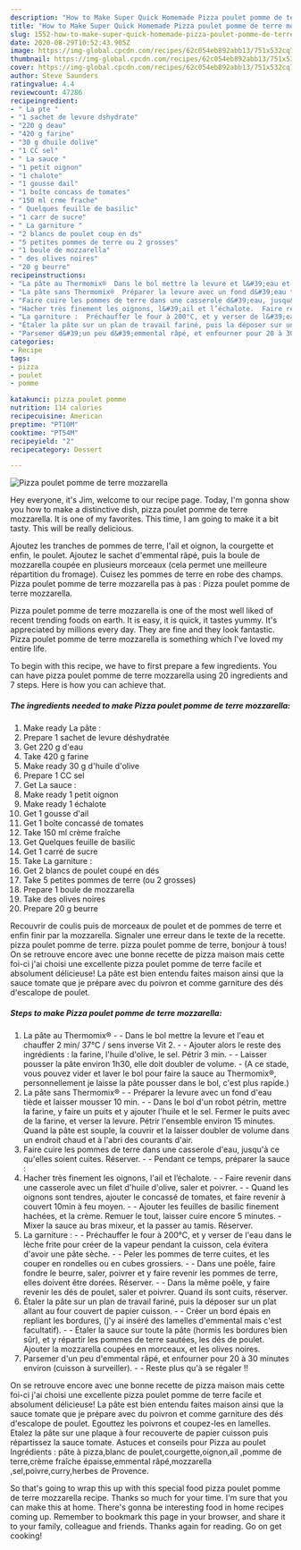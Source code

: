```yaml
---
description: "How to Make Super Quick Homemade Pizza poulet pomme de terre mozzarella"
title: "How to Make Super Quick Homemade Pizza poulet pomme de terre mozzarella"
slug: 1552-how-to-make-super-quick-homemade-pizza-poulet-pomme-de-terre-mozzarella
date: 2020-08-29T10:52:43.905Z
image: https://img-global.cpcdn.com/recipes/62c054eb892abb13/751x532cq70/pizza-poulet-pomme-de-terre-mozzarella-photo-principale-de-la-recette.jpg
thumbnail: https://img-global.cpcdn.com/recipes/62c054eb892abb13/751x532cq70/pizza-poulet-pomme-de-terre-mozzarella-photo-principale-de-la-recette.jpg
cover: https://img-global.cpcdn.com/recipes/62c054eb892abb13/751x532cq70/pizza-poulet-pomme-de-terre-mozzarella-photo-principale-de-la-recette.jpg
author: Steve Saunders
ratingvalue: 4.4
reviewcount: 47286
recipeingredient:
- " La pte "
- "1 sachet de levure dshydrate"
- "220 g deau"
- "420 g farine"
- "30 g dhuile dolive"
- "1 CC sel"
- " La sauce "
- "1 petit oignon"
- "1 chalote"
- "1 gousse dail"
- "1 boîte concass de tomates"
- "150 ml crme frache"
- " Quelques feuille de basilic"
- "1 carr de sucre"
- " La garniture "
- "2 blancs de poulet coup en ds"
- "5 petites pommes de terre ou 2 grosses"
- "1 boule de mozzarella"
- " des olives noires"
- "20 g beurre"
recipeinstructions:
- "La pâte au Thermomix®  Dans le bol mettre la levure et l&#39;eau et chauffer 2 min/ 37°C / sens inverse Vit 2.  Ajouter alors le reste des ingrédients : la farine, l&#39;huile d&#39;olive, le sel. Pétrir 3 min.   Laisser pousser la pâte environ 1h30, elle doit doubler de volume. (A ce stade, vous pouvez vider et laver le bol pour faire la sauce au Thermomix®, personnellement je laisse la pâte pousser dans le bol, c&#39;est plus rapide.)"
- "La pâte sans Thermomix®  Préparer la levure avec un fond d&#39;eau tiède et laisser mousser 10 min.  Dans le bol d&#39;un robot pétrin, mettre la farine, y faire un puits et y ajouter l&#39;huile et le sel. Fermer le puits avec de la farine, et verser la levure. Pétrir l&#39;ensemble environ 15 minutes. Quand la pâte est souple, la couvrir et la laisser doubler de volume dans un endroit chaud et à l&#39;abri des courants d&#39;air."
- "Faire cuire les pommes de terre dans une casserole d&#39;eau, jusqu&#39;à ce qu&#39;elles soient cuites. Réserver.  Pendant ce temps, préparer la sauce :"
- "Hacher très finement les oignons, l&#39;ail et l’échalote.  Faire revenir dans une casserole avec un filet d&#39;huile d&#39;olive, saler et poivrer.   Quand les oignons sont tendres, ajouter le concassé de tomates, et faire revenir à couvert 10min à feu moyen.  Ajouter les feuilles de basilic finement hachées, et la crème. Remuer le tout, laisser cuire encore 5 minutes. Mixer la sauce au bras mixeur, et la passer au tamis. Réserver."
- "La garniture :  Préchauffer le four à 200°C, et y verser de l&#39;eau dans le lèche frite pour créer de la vapeur pendant la cuisson, cela évitera d&#39;avoir une pâte sèche.  Peler les pommes de terre cuites, et les couper en rondelles ou en cubes grossiers.  Dans une poêle, faire fondre le beurre, saler, poivrer et y faire revenir les pommes de terre, elles doivent être dorées. Réserver.  Dans la même poêle, y faire revenir les dés de poulet, saler et poivrer. Quand ils sont cuits, réserver."
- "Étaler la pâte sur un plan de travail fariné, puis la déposer sur un plat allant au four couvert de papier cuisson.  Créer un bord épais en repliant les bordures, (j&#39;y ai inséré des lamelles d&#39;emmental mais c&#39;est facultatif).  Étaler la sauce sur toute la pâte (hormis les bordures bien sûr), et y répartir les pommes de terre sautées, les dés de poulet. Ajouter la mozzarella coupées en morceaux, et les olives noires."
- "Parsemer d&#39;un peu d&#39;emmental râpé, et enfourner pour 20 à 30 minutes environ (cuisson à surveiller).  Reste plus qu&#39;à se régaler !!"
categories:
- Recipe
tags:
- pizza
- poulet
- pomme

katakunci: pizza poulet pomme 
nutrition: 114 calories
recipecuisine: American
preptime: "PT10M"
cooktime: "PT54M"
recipeyield: "2"
recipecategory: Dessert

---
```



![Pizza poulet pomme de terre mozzarella](https://img-global.cpcdn.com/recipes/62c054eb892abb13/751x532cq70/pizza-poulet-pomme-de-terre-mozzarella-photo-principale-de-la-recette.jpg)

Hey everyone, it's Jim, welcome to our recipe page. Today, I'm gonna show you how to make a distinctive dish, pizza poulet pomme de terre mozzarella. It is one of my favorites. This time, I am going to make it a bit tasty. This will be really delicious.

Ajoutez les tranches de pommes de terre, l&#39;ail et oignon, la courgette et enfin, le poulet. Ajoutez le sachet d&#39;emmental râpé, puis la boule de mozzarella coupée en plusieurs morceaux (cela permet une meilleure répartition du fromage). Cuisez les pommes de terre en robe des champs. Pizza poulet pomme de terre mozzarella pas à pas : Pizza poulet pomme de terre mozzarella.

Pizza poulet pomme de terre mozzarella is one of the most well liked of recent trending foods on earth. It is easy, it is quick, it tastes yummy. It's appreciated by millions every day. They are fine and they look fantastic. Pizza poulet pomme de terre mozzarella is something which I've loved my entire life.


To begin with this recipe, we have to first prepare a few ingredients. You can have pizza poulet pomme de terre mozzarella using 20 ingredients and 7 steps. Here is how you can achieve that.

<!--inarticleads1-->

##### The ingredients needed to make Pizza poulet pomme de terre mozzarella:

1. Make ready  La pâte :
1. Prepare 1 sachet de levure déshydratée
1. Get 220 g d&#39;eau
1. Take 420 g farine
1. Make ready 30 g d&#39;huile d&#39;olive
1. Prepare 1 CC sel
1. Get  La sauce :
1. Make ready 1 petit oignon
1. Make ready 1 échalote
1. Get 1 gousse d&#39;ail
1. Get 1 boîte concassé de tomates
1. Take 150 ml crème fraîche
1. Get  Quelques feuille de basilic
1. Get 1 carré de sucre
1. Take  La garniture :
1. Get 2 blancs de poulet coupé en dés
1. Take 5 petites pommes de terre (ou 2 grosses)
1. Prepare 1 boule de mozzarella
1. Take  des olives noires
1. Prepare 20 g beurre


Recouvrir de coulis puis de morceaux de poulet et de pommes de terre et enfin finir par la mozzarella. Signaler une erreur dans le texte de la recette. pizza poulet pomme de terre. pizza poulet pomme de terre, bonjour à tous! On se retrouve encore avec une bonne recette de pizza maison mais cette foi-ci j&#39;ai choisi une excellente pizza poulet pomme de terre facile et absolument délicieuse! La pâte est bien entendu faites maison ainsi que la sauce tomate que je prépare avec du poivron et comme garniture des dés d&#39;escalope de poulet. 

<!--inarticleads2-->

##### Steps to make Pizza poulet pomme de terre mozzarella:

1. La pâte au Thermomix® -  - Dans le bol mettre la levure et l&#39;eau et chauffer 2 min/ 37°C / sens inverse Vit 2. -  - Ajouter alors le reste des ingrédients : la farine, l&#39;huile d&#39;olive, le sel. Pétrir 3 min.  -  - Laisser pousser la pâte environ 1h30, elle doit doubler de volume. - (A ce stade, vous pouvez vider et laver le bol pour faire la sauce au Thermomix®, personnellement je laisse la pâte pousser dans le bol, c&#39;est plus rapide.)
1. La pâte sans Thermomix® -  - Préparer la levure avec un fond d&#39;eau tiède et laisser mousser 10 min. -  - Dans le bol d&#39;un robot pétrin, mettre la farine, y faire un puits et y ajouter l&#39;huile et le sel. Fermer le puits avec de la farine, et verser la levure. Pétrir l&#39;ensemble environ 15 minutes. Quand la pâte est souple, la couvrir et la laisser doubler de volume dans un endroit chaud et à l&#39;abri des courants d&#39;air.
1. Faire cuire les pommes de terre dans une casserole d&#39;eau, jusqu&#39;à ce qu&#39;elles soient cuites. Réserver. -  - Pendant ce temps, préparer la sauce :
1. Hacher très finement les oignons, l&#39;ail et l’échalote. -  - Faire revenir dans une casserole avec un filet d&#39;huile d&#39;olive, saler et poivrer.  -  - Quand les oignons sont tendres, ajouter le concassé de tomates, et faire revenir à couvert 10min à feu moyen. -  - Ajouter les feuilles de basilic finement hachées, et la crème. Remuer le tout, laisser cuire encore 5 minutes. - Mixer la sauce au bras mixeur, et la passer au tamis. Réserver.
1. La garniture : -  - Préchauffer le four à 200°C, et y verser de l&#39;eau dans le lèche frite pour créer de la vapeur pendant la cuisson, cela évitera d&#39;avoir une pâte sèche. -  - Peler les pommes de terre cuites, et les couper en rondelles ou en cubes grossiers. -  - Dans une poêle, faire fondre le beurre, saler, poivrer et y faire revenir les pommes de terre, elles doivent être dorées. Réserver. -  - Dans la même poêle, y faire revenir les dés de poulet, saler et poivrer. Quand ils sont cuits, réserver.
1. Étaler la pâte sur un plan de travail fariné, puis la déposer sur un plat allant au four couvert de papier cuisson. -  - Créer un bord épais en repliant les bordures, (j&#39;y ai inséré des lamelles d&#39;emmental mais c&#39;est facultatif). -  - Étaler la sauce sur toute la pâte (hormis les bordures bien sûr), et y répartir les pommes de terre sautées, les dés de poulet. Ajouter la mozzarella coupées en morceaux, et les olives noires.
1. Parsemer d&#39;un peu d&#39;emmental râpé, et enfourner pour 20 à 30 minutes environ (cuisson à surveiller). -  - Reste plus qu&#39;à se régaler !!


On se retrouve encore avec une bonne recette de pizza maison mais cette foi-ci j&#39;ai choisi une excellente pizza poulet pomme de terre facile et absolument délicieuse! La pâte est bien entendu faites maison ainsi que la sauce tomate que je prépare avec du poivron et comme garniture des dés d&#39;escalope de poulet. Egouttez les poivrons et coupez-les en lamelles. Etalez la pâte sur une plaque à four recouverte de papier cuisson puis répartissez la sauce tomate. Astuces et conseils pour Pizza au poulet Ingrédients : pâte à pizza,blanc de poulet,courgette,oignon,ail ,pomme de terre,crème fraîche épaisse,emmental râpé,mozzarella ,sel,poivre,curry,herbes de Provence. 

So that's going to wrap this up with this special food pizza poulet pomme de terre mozzarella recipe. Thanks so much for your time. I'm sure that you can make this at home. There's gonna be interesting food in home recipes coming up. Remember to bookmark this page in your browser, and share it to your family, colleague and friends. Thanks again for reading. Go on get cooking!
